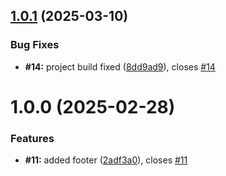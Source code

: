 ## [1.0.1](https://github.com/Asahel-code/meal-search-app/compare/v1.0.0...v1.0.1) (2025-03-10)


### Bug Fixes

* **#14:** project build fixed ([8dd9ad9](https://github.com/Asahel-code/meal-search-app/commit/8dd9ad94a3525cbdcbdcd6447a33dad22927373f)), closes [#14](https://github.com/Asahel-code/meal-search-app/issues/14)

# 1.0.0 (2025-02-28)


### Features

* **#11:** added footer ([2adf3a0](https://github.com/Asahel-code/meal-search-app/commit/2adf3a0197744b6f0b50ed3ad68bfbd1a15b3813)), closes [#11](https://github.com/Asahel-code/meal-search-app/issues/11)
